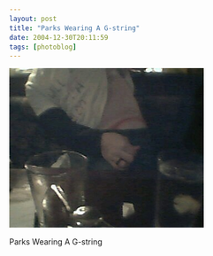 ```yaml
---
layout: post
title: "Parks Wearing A G-string"
date: 2004-12-30T20:11:59
tags: [photoblog]
---
```


![Parks Wearing A G-string][1]

Parks Wearing A G-string

   [1]: /2004/12/31/25497734530_0.jpg
